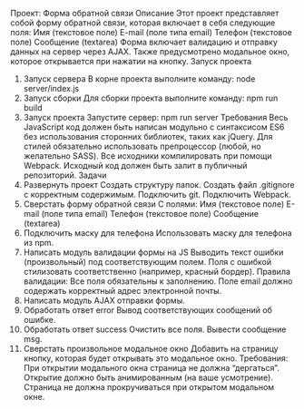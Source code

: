 Проект: Форма обратной связи
Описание
Этот проект представляет собой форму обратной связи, которая включает в себя следующие поля:
Имя (текстовое поле)
E-mail (поле типа email)
Телефон (текстовое поле)
Сообщение (textarea)
Форма включает валидацию и отправку данных на сервер через AJAX. Также предусмотрено модальное окно, которое открывается при нажатии на кнопку.
Запуск проекта
1. Запуск сервера
В корне проекта выполните команду:
node server/index.js
2. Запуск сборки
Для сборки проекта выполните команду:
npm run build
3. Запуск проекта
Запустите сервер:
npm run server
Требования
Весь JavaScript код должен быть написан модульно с синтаксисом ES6 без использования сторонних библиотек, таких как jQuery.
Для стилей обязательно использовать препроцессор (любой, но желательно SASS).
Все исходники компилировать при помощи Webpack.
Исходный код должен быть залит в публичный репозиторий.
Задачи
1. Развернуть проект
Создать структуру папок.
Создать файл .gitignore с корректным содержимым.
Подключить git.
Подключить Webpack.
2. Сверстать форму обратной связи
С полями:
Имя (текстовое поле)
E-mail (поле типа email)
Телефон (текстовое поле)
Сообщение (textarea)
3. Подключить маску для телефона
Использовать маску для телефона из npm.
4. Написать модуль валидации формы на JS
Выводить текст ошибки (произвольный) под соответствующим полем.
Поля с ошибкой стилизовать соответственно (например, красный бордер).
Правила валидации:
Все поля обязательны к заполнению.
Поле email должно содержать корректный адрес электронной почты.
5. Написать модуль AJAX отправки формы.
6. Обработать ответ error
Вывод соответствующих сообщений об ошибке.
7. Обработать ответ success
Очистить все поля.
Вывести сообщение msg.
8. Сверстать произвольное модальное окно
Добавить на страницу кнопку, которая будет открывать это модальное окно.
Требования:
При открытии модального окна страница не должна “дергаться”.
Открытие должно быть анимированным (на ваше усмотрение).
Страница не должна прокручиваться при открытом модальном окне.
